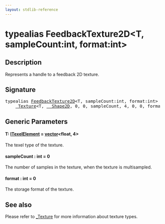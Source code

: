 ```yaml
---
layout: stdlib-reference
---
```


# typealias FeedbackTexture2D\<T, sampleCount:int, format:int\>

## Description

Represents a handle to a feedback 2D texture.

## Signature

<pre>
<span class='code_keyword'>typealias</span> <a href="feedbacktexture2d-08g.html" class="code_type">FeedbackTexture2D</a>&lt;T, sampleCount:<span class="code_keyword">int</span>, format:<span class="code_keyword">int</span>&gt; = 
    <a href="index.html" class="code_type">_Texture</a>&lt;T, <a href="index.html" class="code_type">__Shape2D</a>, 0, 0, sampleCount, 4, 0, 0, format&gt;;
</pre>

## Generic Parameters

####  <a id="typeparam-T"></a>T: [ITexelElement](../interfaces/itexelelement-016/index) = [vector](vector/index)\<float, 4\>
The texel type of the texture.

####  <a id="decl-sampleCount"></a>sampleCount  : int = 0
The number of samples in the texture, when the texture is multisampled.

####  <a id="decl-format"></a>format  : int = 0
The storage format of the texture.


## See also

Please refer to <span class='code'><a href="index.html" class="code_type">_Texture</a></span> for more information about texture types.


